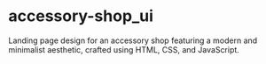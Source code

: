 # accessory-shop_ui
Landing page design for an accessory shop featuring a modern and minimalist aesthetic, crafted using HTML, CSS, and JavaScript.
